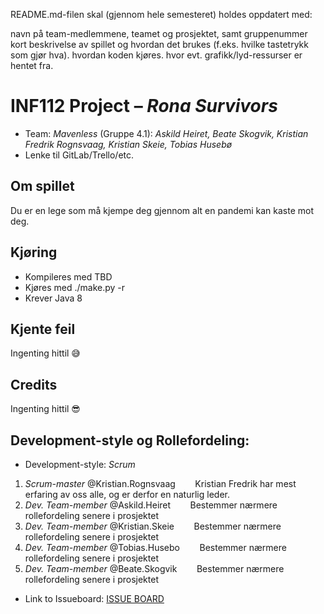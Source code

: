 README.md-filen skal (gjennom hele semesteret) holdes oppdatert med:

navn på team-medlemmene, teamet og prosjektet, samt gruppenummer
kort beskrivelse av spillet og hvordan det brukes (f.eks. hvilke tastetrykk som gjør hva).
hvordan koden kjøres.
hvor evt. grafikk/lyd-ressurser er hentet fra.

# INF112 Project – *Rona Survivors*

* Team: *Mavenless* (Gruppe 4.1): *Askild Heiret, Beate Skogvik, Kristian Fredrik Rognsvaag, Kristian Skeie, Tobias Husebø*
* Lenke til GitLab/Trello/etc.

## Om spillet
Du er en lege som må kjempe deg gjennom alt en pandemi kan kaste mot deg. 

## Kjøring
* Kompileres med TBD
* Kjøres med ./make.py -r
* Krever Java 8

## Kjente feil
Ingenting hittil 😅

## Credits
Ingenting hittil 😎
<!-- Tileset fra https://opengameart.org/content/2d-cave-platformer-tileset-16x16 -->


## Development-style og Rollefordeling:
* Development-style: *Scrum*
1. *Scrum-master* @Kristian.Rognsvaag
&nbsp;&nbsp; &nbsp; &nbsp;  Kristian Fredrik har mest erfaring av oss alle, og er derfor en naturlig leder. 
2. *Dev. Team-member* @Askild.Heiret
&nbsp;&nbsp; &nbsp; &nbsp; Bestemmer nærmere rollefordeling senere i prosjektet 
3. *Dev. Team-member* @Kristian.Skeie
&nbsp;&nbsp; &nbsp; &nbsp; Bestemmer nærmere rollefordeling senere i prosjektet 
4. *Dev. Team-member* @Tobias.Husebo
&nbsp;&nbsp; &nbsp; &nbsp; Bestemmer nærmere rollefordeling senere i prosjektet 
5. *Dev. Team-member* @Beate.Skogvik
&nbsp;&nbsp; &nbsp; &nbsp; Bestemmer nærmere rollefordeling senere i prosjektet 
    

* Link to Issueboard: 
[ISSUE BOARD](https://git.app.uib.no/groups/mavenless/-/boards) 
